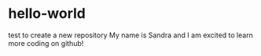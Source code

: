 # hello-world
test to create a new repository 
My name is Sandra and I am excited to learn more coding on github! 
